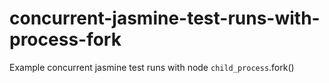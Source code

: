 # concurrent-jasmine-test-runs-with-process-fork
Example concurrent jasmine test runs with node `child_process`.fork()
